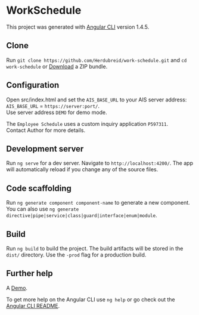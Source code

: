 # WorkSchedule

This project was generated with [Angular CLI](https://github.com/angular/angular-cli) version 1.4.5.

## Clone

Run `git clone https://github.com/Herdubreid/work-schedule.git` and `cd work-schedule` or [Download](https://github.com/Herdubreid/work-schedule/archive/master.zip) a ZIP bundle.

## Configuration

Open src/index.html and set the `AIS_BASE_URL` to your AIS server address:
`AIS_BASE_URL` = `https://server:port/`.  
Use server address `DEMO` for demo mode. 

The `Employee Schedule` uses a custom inquiry application `P597311`.  
Contact Author for more details.

## Development server

Run `ng serve` for a dev server. Navigate to `http://localhost:4200/`. The app will automatically reload if you change any of the source files.

## Code scaffolding

Run `ng generate component component-name` to generate a new component. You can also use `ng generate directive|pipe|service|class|guard|interface|enum|module`.

## Build

Run `ng build` to build the project. The build artifacts will be stored in the `dist/` directory. Use the `-prod` flag for a production build.

## Further help

A [Demo](https://herdubreid.github.io/work-schedule/docs/).

To get more help on the Angular CLI use `ng help` or go check out the [Angular CLI README](https://github.com/angular/angular-cli/blob/master/README.md).
